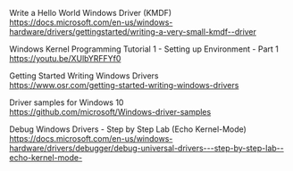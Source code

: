 Write a Hello World Windows Driver (KMDF)\
https://docs.microsoft.com/en-us/windows-hardware/drivers/gettingstarted/writing-a-very-small-kmdf--driver

Windows Kernel Programming Tutorial 1 - Setting up Environment - Part 1\
https://youtu.be/XUlbYRFFYf0

Getting Started Writing Windows Drivers\
https://www.osr.com/getting-started-writing-windows-drivers

Driver samples for Windows 10\
https://github.com/microsoft/Windows-driver-samples

Debug Windows Drivers - Step by Step Lab (Echo Kernel-Mode)\
https://docs.microsoft.com/en-us/windows-hardware/drivers/debugger/debug-universal-drivers---step-by-step-lab--echo-kernel-mode-
